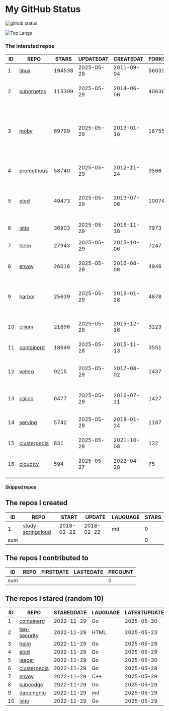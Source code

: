 # My GitHub Status

<img src="https://github-readme-stats-1.yihong0618.vercel.app/api?username=daoqingniu&show_icons=true&&&hide_title=true&count_private=true" alt="github status" />

![Top Langs](https://github-readme-stats-1.yihong0618.vercel.app/api/top-langs/?username=daoqingniu&layout=compact)

<!--START_SECTION:github_repos-->
### The intersted repos
| ID |                              REPO                               | STARS  | UPDATEDAT  | CREATEDAT  | FORKSCOUNT |                                                DESCRIPTIONS                                                |
|----|-----------------------------------------------------------------|--------|------------|------------|------------|------------------------------------------------------------------------------------------------------------|
|  1 | [linux](https://github.com/torvalds/linux)                      | 194538 | 2025-05-29 | 2011-09-04 |      56033 | Linux kernel source tree                                                                                   |
|  2 | [kubernetes](https://github.com/kubernetes/kubernetes)          | 115399 | 2025-05-29 | 2014-06-06 |      40636 | Production-Grade Container Scheduling and Management                                                       |
|  3 | [moby](https://github.com/moby/moby)                            |  69799 | 2025-05-29 | 2013-01-18 |      18755 | The Moby Project - a collaborative project for the container ecosystem to assemble container-based systems |
|  4 | [prometheus](https://github.com/prometheus/prometheus)          |  58740 | 2025-05-29 | 2012-11-24 |       9566 | The Prometheus monitoring system and time series database.                                                 |
|  5 | [etcd](https://github.com/etcd-io/etcd)                         |  49473 | 2025-05-29 | 2013-07-06 |      10074 | Distributed reliable key-value store for the most critical data of a distributed system                    |
|  6 | [istio](https://github.com/istio/istio)                         |  36903 | 2025-05-29 | 2016-11-18 |       7973 | Connect, secure, control, and observe services.                                                            |
|  7 | [helm](https://github.com/helm/helm)                            |  27943 | 2025-05-29 | 2015-10-06 |       7247 | The Kubernetes Package Manager                                                                             |
|  8 | [envoy](https://github.com/envoyproxy/envoy)                    |  26016 | 2025-05-29 | 2016-08-08 |       4946 | Cloud-native high-performance edge/middle/service proxy                                                    |
|  9 | [harbor](https://github.com/goharbor/harbor)                    |  25639 | 2025-05-29 | 2016-01-28 |       4878 | An open source trusted cloud native registry project that stores, signs, and scans content.                |
| 10 | [cilium](https://github.com/cilium/cilium)                      |  21696 | 2025-05-29 | 2015-12-16 |       3223 | eBPF-based Networking, Security, and Observability                                                         |
| 11 | [containerd](https://github.com/containerd/containerd)          |  18649 | 2025-05-28 | 2015-11-13 |       3551 | An open and reliable container runtime                                                                     |
| 12 | [velero](https://github.com/vmware-tanzu/velero)                |   9215 | 2025-05-29 | 2017-08-02 |       1437 | Backup and migrate Kubernetes applications and their persistent volumes                                    |
| 13 | [calico](https://github.com/projectcalico/calico)               |   6477 | 2025-05-29 | 2016-07-21 |       1427 | Cloud native networking and network security                                                               |
| 14 | [serving](https://github.com/knative/serving)                   |   5742 | 2025-05-29 | 2018-01-24 |       1187 | Kubernetes-based, scale-to-zero, request-driven compute                                                    |
| 15 | [clusterpedia](https://github.com/clusterpedia-io/clusterpedia) |    831 | 2025-05-28 | 2021-10-08 |        122 | The Encyclopedia of Kubernetes clusters                                                                    |
| 16 | [cloudtty](https://github.com/cloudtty/cloudtty)                |    594 | 2025-05-27 | 2022-04-28 |         75 | A Friendly Kubernetes CloudShell (Web Terminal) !                                                          |



#### Skipped repos
<!--END_SECTION:github_repos-->

<!--START_SECTION:my_github-->
## The repos I created
| ID  |                                 REPO                                 |   START    |   UPDATE   | LAUGUAGE | STARS |
|-----|----------------------------------------------------------------------|------------|------------|----------|-------|
|   1 | [study-springcloud](https://github.com/daoqingniu/study-springcloud) | 2018-02-22 | 2018-02-22 | md       |     0 |
| sum |                                                                      |            |            |          |     0 |

## The repos I contributed to
| ID  | REPO | FIRSTDATE | LASTEDATE | PRCOUNT |
|-----|------|-----------|-----------|---------|
| sum |      |           |           |       0 |

## The repos I stared (random 10)
| ID |                              REPO                               | STAREDDATE | LAUGUAGE | LATESTUPDATE |
|----|-----------------------------------------------------------------|------------|----------|--------------|
|  1 | [containerd](https://github.com/containerd/containerd)          | 2022-11-29 | Go       | 2025-05-30   |
|  2 | [tag-security](https://github.com/cncf/tag-security)            | 2022-11-29 | HTML     | 2025-05-23   |
|  3 | [helm](https://github.com/helm/helm)                            | 2022-11-29 | Go       | 2025-05-29   |
|  4 | [etcd](https://github.com/etcd-io/etcd)                         | 2022-11-29 | Go       | 2025-05-29   |
|  5 | [jaeger](https://github.com/jaegertracing/jaeger)               | 2022-11-29 | Go       | 2025-05-30   |
|  6 | [clusterpedia](https://github.com/clusterpedia-io/clusterpedia) | 2022-11-29 | Go       | 2025-05-28   |
|  7 | [envoy](https://github.com/envoyproxy/envoy)                    | 2022-11-29 | C++      | 2025-05-29   |
|  8 | [kubeedge](https://github.com/kubeedge/kubeedge)                | 2022-11-29 | Go       | 2025-05-29   |
|  9 | [daoqingniu](https://github.com/daoqingniu/daoqingniu)          | 2022-11-29 | md       | 2025-05-29   |
| 10 | [istio](https://github.com/istio/istio)                         | 2022-11-29 | Go       | 2025-05-29   |

<!--END_SECTION:my_github-->
